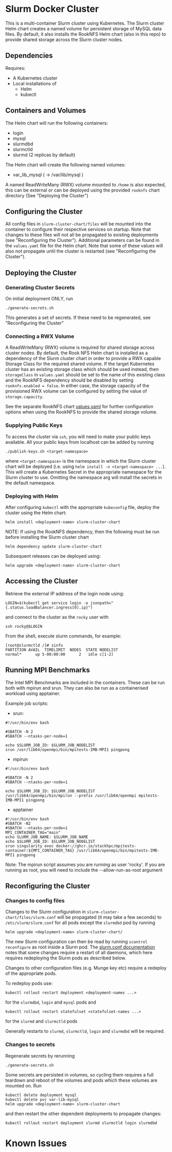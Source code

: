 # Slurm Docker Cluster

This is a multi-container Slurm cluster using Kubernetes. The Slurm cluster Helm chart creates a named volume for persistent storage of MySQL data files. By default, it also installs the
RookNFS Helm chart (also in this repo) to provide shared storage across the Slurm cluster nodes.

## Dependencies

Requires:

* A Kubernetes cluster
* Local installations of
  * Helm
  * kubectl

## Containers and Volumes

The Helm chart will run the following containers:

* login
* mysql
* slurmdbd
* slurmctld
* slurmd (2 replicas by default)

The Helm chart will create the following named volumes:

* var_lib_mysql     ( -> /var/lib/mysql )

A named ReadWriteMany (RWX) volume mounted to `/home` is also expected, this can be external or can be deployed using the provided `rooknfs` chart directory (See "Deploying the Cluster")

## Configuring the Cluster

All config files in `slurm-cluster-chart/files` will be mounted into the container to configure their respective services on startup. Note that changes to these files will not all be propagated to existing deployments (see "Reconfiguring the Cluster"). Additional parameters can be found in the `values.yaml` file for the Helm chart. Note that some of these values will also not propagate until the cluster is restarted (see "Reconfiguring the Cluster").

## Deploying the Cluster

### Generating Cluster Secrets

On initial deployment ONLY, run
```console
./generate-secrets.sh
```
This generates a set of secrets. If these need to be regenerated, see "Reconfiguring the Cluster"

### Connecting a RWX Volume

A ReadWriteMany (RWX) volume is required for shared storage across cluster nodes. By default, the Rook NFS Helm chart is installed as a dependency of the Slurm cluster chart in order to provide a RWX capable Storage Class for the required shared volume. If the target Kubernetes cluster has an existing storage class which should be used instead, then `storageClass` in `values.yaml` should be set to the name of this existing class and the RookNFS dependency should be disabled by setting `rooknfs.enabled = false`. In either case, the storage capacity of the provisioned RWX volume can be configured by setting the value of `storage.capacity`.

See the separate RookNFS chart [values.yaml](./rooknfs/values.yaml) for further configuration options when using the RookNFS to provide the shared storage volume.

### Supplying Public Keys

To access the cluster via `ssh`, you will need to make your public keys available. All your public keys from localhost can be added by running

```console
./publish-keys.sh <target-namespace>
```
where `<target-namespace>` is the namespace in which the Slurm cluster chart will be deployed (i.e. using `helm install -n <target-namespace> ...`). This will create a Kubernetes Secret in the appropriate namespace for the Slurm cluster to use. Omitting the namespace arg will install the secrets in the default namespace.

### Deploying with Helm

After configuring `kubectl` with the appropriate `kubeconfig` file, deploy the cluster using the Helm chart:
```console
helm install <deployment-name> slurm-cluster-chart
```

NOTE: If using the RookNFS dependency, then the following must be run before installing the Slurm cluster chart
```console
helm dependency update slurm-cluster-chart
```

Subsequent releases can be deployed using:

```console
helm upgrade <deployment-name> slurm-cluster-chart
```

## Accessing the Cluster

Retrieve the external IP address of the login node using:
```console
LOGIN=$(kubectl get service login -o jsonpath="{.status.loadBalancer.ingress[0].ip}")
```
and connect to the cluster as the `rocky` user with
```console
ssh rocky@$LOGIN
```

From the shell, execute slurm commands, for example:

```console
[root@slurmctld /]# sinfo
PARTITION AVAIL  TIMELIMIT  NODES  STATE NODELIST
normal*      up 5-00:00:00      2   idle c[1-2]
```

## Running MPI Benchmarks

The Intel MPI Benchmarks are included in the containers. These can be run both with mpirun and srun. They can also be run as a containerised workload using apptainer.

Example job scripts:
* srun:
```console
#!/usr/bin/env bash

#SBATCH -N 2
#SBATCH --ntasks-per-node=1

echo $SLURM_JOB_ID: $SLURM_JOB_NODELIST
srun /usr/lib64/openmpi/bin/mpitests-IMB-MPI1 pingpong
```
* mpirun
```console
#!/usr/bin/env bash

#SBATCH -N 2
#SBATCH --ntasks-per-node=1

echo $SLURM_JOB_ID: $SLURM_JOB_NODELIST
/usr/lib64/openmpi/bin/mpirun --prefix /usr/lib64/openmpi mpitests-IMB-MPI1 pingpong
```
* apptainer
```console
#!/usr/bin/env bash
#SBATCH -N2
#SBATCH --ntasks-per-node=1
MPI_CONTAINER_TAG="main"
echo SLURM_JOB_NAME: $SLURM_JOB_NAME
echo $SLURM_JOB_ID: $SLURM_JOB_NODELIST
srun singularity exec docker://ghcr.io/stackhpc/mpitests-container:${MPI_CONTAINER_TAG} /usr/lib64/openmpi/bin/mpitests-IMB-MPI1 pingpong
```

Note: The mpirun script assumes you are running as user 'rocky'. If you are running as root, you will need to include the --allow-run-as-root argument

## Reconfiguring the Cluster

### Changes to config files

Changes to the Slurm configuration in `slurm-cluster-chart/files/slurm.conf` will be propagated (it may take a few seconds) to `/etc/slurm/slurm.conf` for all pods except the `slurmdbd` pod by running

```console
helm upgrade <deployment-name> slurm-cluster-chart/
```

The new Slurm configuration can then be read by running `scontrol reconfigure` as root inside a Slurm pod. The [slurm.conf documentation](https://slurm.schedmd.com/slurm.conf.html) notes that some changes require a restart of all daemons, which here requires redeploying the Slurm pods as described below.

Changes to other configuration files (e.g. Munge key etc) require a redeploy of the appropriate pods.

To redeploy pods use:
```console
kubectl rollout restart deployment <deployment-names ...>
```
for the `slurmdbd`, `login` and `mysql` pods and

```
kubectl rollout restart statefulset <statefulset-names ...>
```
for the `slurmd` and `slurmctld` pods

Generally restarts to `slurmd`, `slurmctld`, `login` and `slurmdbd` will be required.

### Changes to secrets

Regenerate secrets by rerunning
```console
./generate-secrets.sh
```
Some secrets are persisted in volumes, so cycling them requires a full teardown and reboot of the volumes and pods which these volumes are mounted on. Run
```console
kubectl delete deployment mysql
kubectl delete pvc var-lib-mysql
helm upgrade <deployment-name> slurm-cluster-chart
```
and then restart the other dependent deployments to propagate changes:
```console
kubectl rollout restart deployment slurmd slurmctld login slurmdbd
```

# Known Issues

